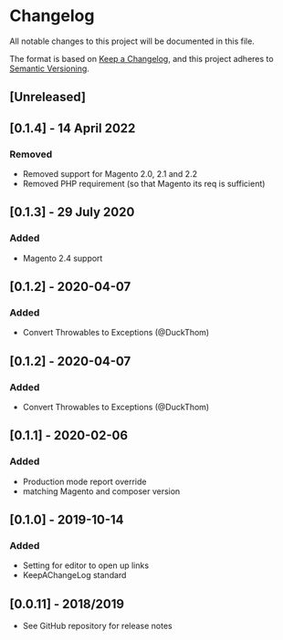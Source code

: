 # Changelog
All notable changes to this project will be documented in this file.

The format is based on [Keep a Changelog](https://keepachangelog.com/en/1.0.0/),
and this project adheres to [Semantic Versioning](https://semver.org/spec/v2.0.0.html).

## [Unreleased]

## [0.1.4] - 14 April 2022
### Removed
- Removed support for Magento 2.0, 2.1 and 2.2
- Removed PHP requirement (so that Magento its req is sufficient)

## [0.1.3] - 29 July 2020
### Added
- Magento 2.4 support

## [0.1.2] - 2020-04-07
### Added
- Convert Throwables to Exceptions (@DuckThom)
## [0.1.2] - 2020-04-07
### Added
- Convert Throwables to Exceptions (@DuckThom)

## [0.1.1] - 2020-02-06
### Added
- Production mode report override
- matching Magento and composer version


## [0.1.0] - 2019-10-14
### Added
- Setting for editor to open up links
- KeepAChangeLog standard

## [0.0.11] - 2018/2019
- See GitHub repository for release notes
